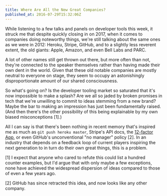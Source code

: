 ```yaml
---
title: Where Are All the New Great Companies?
published_at: 2016-07-29T15:32:06Z
---
```


While listening to a few talks and panels on developer tools this week, it
struck me that despite quickly closing in on 2017, when it comes to companies
doing noteworthy things, we're still talking about the same ones as we were in
2012: Heroku, Stripe, GitHub, and to a slightly less reverent extent, the old
giants: Apple, Amazon, and even Bell Labs and PARC.

A lot of other names still get thrown out there, but more often than not,
they're connected to the speaker themselves rather than having made their own
dent in the world. Given that these old notable companies are mostly neutral to
everyone on stage, they seem to occupy an astonishingly disproportionate amount
of our shared consciousness.

So what's going on? Is the developer tooling market so saturated that it's now
impossible to make a splash? Are we all so jaded by broken promises in tech
that we're unwilling to commit to ideas stemming from a new brand? Maybe the
bar to making an impression has just been fundamentally raised. (And then
there's the other possibility of this being explainable by my own biased
misconceptions [1].)

All I can say is that there's been nothing in recent memory that's inspired me
as much as `git push heroku master`, Stripe's API docs, the [12-factor
App][12-factor], or even GitHub's unconventional "no manager" policy [2]. In an
industry that depends on a feedback loop of current players inspiring the next
generation to in turn do their own great things, this is a problem.

[1] I expect that anyone who cared to refute this could list a hundred counter
    examples, but I'd argue that with only maybe a few exceptions, none have
    achieved the widespread dispersion of ideas compared to those of even a few
    years ago.

[2] GitHub has since retracted this idea, and now looks like any other company.

[12-factor]: http://12factor.net/
